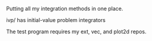 Putting all my integration methods in one place.

ivp/ has initial-value problem integrators

The test program requires my ext, vec, and plot2d repos.
